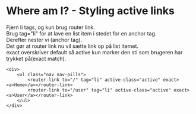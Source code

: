 # Where am I? - Styling active links
Fjern li tags, og kun brug router link.  
Brug tag="li" for at lave en list item i stedet for en anchor tag.  
Derefter nester vi <a>(anchor tag).  
Det gør at router link nu vil sætte link op på list itemet.  
exact overskriver default så active kun marker den sti som brugeren har trykket på(exact match).  
```
<div>
    <ul class="nav nav-pills">
        <router-link to="/" tag="li" active-class="active" exact><a>Home</a></router-link>
        <router-link to="/user" tag="li" active-class="active" exact><a>User</a></router-link>
    </ul>    
</div>
```
